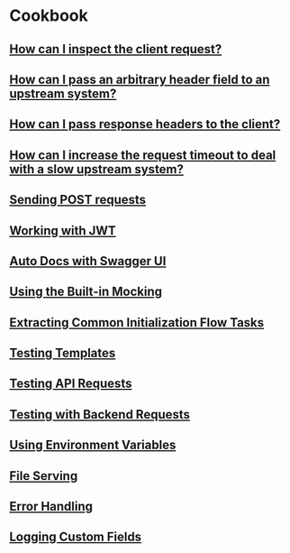 # Cookbook

## [How can I inspect the client request?](see-client-request.md)

## [How can I pass an arbitrary header field to an upstream system?](pass-header-field-upstream.md)

## [How can I pass response headers to the client?](pass-header-field-downstream.md)

## [How can I increase the request timeout to deal with a slow upstream system?](request-timeout.md)

## [Sending POST requests](upstream-post-requests.md)

## [Working with JWT](jwt.md)

## [Auto Docs with Swagger UI](swagger-docs.md)

## [Using the Built-in Mocking](builtin-mocking.md)

## [Extracting Common Initialization Flow Tasks](init-flow.md)

## [Testing Templates](test-templates.md)

## [Testing API Requests](test-api-request.md)

## [Testing with Backend Requests](test-backend.md)

## [Using Environment Variables](envvars.md)

## [File Serving](file-serving.md)

## [Error Handling](error-flow.md)

## [Logging Custom Fields](custom-logging.md)
